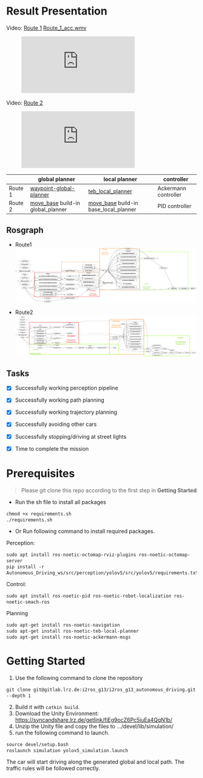 # Result Presentation

Video: [Route 1](https://drive.google.com/file/d/1q7wo_83JWUoRK_NPq6S9dEWp2XwJMmIj/view?usp=drive_link)
[Route_1_acc.wmv](/uploads/8c18a7bc78ccc100144c4592ae8106f6/Route_1_acc.wmv)

<figure class="video_container">
  <iframe src="https://drive.google.com/file/d/1q7wo_83JWUoRK_NPq6S9dEWp2XwJMmIj/preview" frameborder="0" allowfullscreen="true"> </iframe>
</figure>

Video: [Route 2](https://drive.google.com/file/d/13j84ydKm6jeO1DN4xlv6FYHlcqDo4qkU/view?usp=drive_link)

<figure class="video_container">
  <iframe src="https://drive.google.com/file/d/13j84ydKm6jeO1DN4xlv6FYHlcqDo4qkU/preview" frameborder="0" allowfullscreen="true"> </iframe>
</figure>

|                 | global planner | local planner | controller |
| --------------- | --------------- | --------------- | --------------- |
|    Route 1  | [waypoint-global-planner](https://github.com/gkouros/waypoint-global-planner)  |   [teb_local_planner](http://wiki.ros.org/teb_local_planner)   | Ackermann controller |
|   Route 2  | [move_base](http://wiki.ros.org/move_base) build-in global_planner   | [move_base](http://wiki.ros.org/move_base) build-in base_local_planner| PID controller |

## Rosgraph
- Route1
![Route1](figure/rosgraph1.png)

- Route2
![Route2](figure/rosgraph2.png)

## Tasks
- [x] Successfully working perception pipeline 
- [x] Successfully working path planning
- [x] Successfully working trajectory planning 
- [x] Successfully avoiding other cars
- [x] Successfully stopping/driving at street lights 
- [x] Time to complete the mission 


# Prerequisites
> Please git clone this repo according to the first step in **Getting Started**

- Run the sh file to install all packages

```shell
chmod +x requirements.sh
./requirements.sh
```

- Or Run following command to install required packages.

Perception:
```shell
sudo apt install ros-noetic-octomap-rviz-plugins ros-noetic-octomap-server
pip install -r Autonomous_Driving_ws/src/perception/yolov5/src/yolov5/requirements.txt
```

Control:
```shell
sudo apt install ros-noetic-pid ros-noetic-robot-localization ros-noetic-smach-ros
```

Planning
```shell
sudo apt-get install ros-noetic-navigation
sudo apt-get install ros-noetic-teb-local-planner
sudo apt-get install ros-noetic-ackermann-msgs
```

# Getting Started

1. Use the following command to clone the repository
```shell
git clone git@gitlab.lrz.de:i2ros_g13/i2ros_g13_autonomous_driving.git --depth 1

```
2. Build it with `catkin build`.
3. Download the Unity Environment: https://syncandshare.lrz.de/getlink/fiEg9ocZ6Pc5iuEa4QqN1b/
4. Unzip the Unity file and copy the files to .../devel/lib/simulation/
5. run the following command to launch.
```shell
source devel/setup.bash
roslaunch simulation yolov5_simulation.launch 
```

  
The car will start driving along the generated global and local path.
The traffic rules will be followed correctly.

